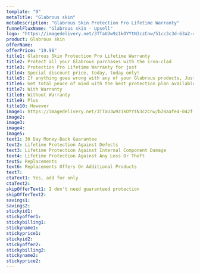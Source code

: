 ```yaml
---
template: "9"
metaTitle: "Glabrous skin"
metaDescription: "Glabrous Skin Protection Pro Lifetime Warranty"
funnelFluxName: "Glabrous skin - Upsell"
logo: "https://imagedelivery.net/3TTaU3w9z1kOYYtN3czCnw/51cc3c3d-63a2-4a6c-c06d-2815136d4b00/public"
product: Glabrous skin
offerName: 
offerPrice: "19.98"
title1: Glabrous Skin Protection Pro Lifetime Warranty
title2: Protect all your Glabrous purchases with the iron-clad
title3: Protection Pro Lifetime Warranty for just
title4: Special discount price, today, today only!
title5: If anything goes wrong with any of your Glabrous products, Just return it to us for an instant replacement, 100% hassle-free, no questions asked.
title6: Get total peace of mind with the best protection plan available!
title7: With Warranty
title8: Without Warranty
title9: Plus
title10: However
image1: https://imagedelivery.net/3TTaU3w9z1kOYYtN3czCnw/b28aafe4-042f-4616-85f7-5c658f5f9400/public
image2: 
image3: 
image4:
image5:
text1: 30 Day Money-Back Guarantee
text2: Lifetime Protection Against Defects
text3: Lifetime Protection Against Internal Component Damage
text4: Lifetime Protection Against Any Loss Or Theft
text5: Replacements
text6: Replacements Offers On Additional Products
text7: 
ctaText1: Yes, add for only
ctaText2: 
skipOfferText1: I don't need guaranteed protection
skipOfferText2: 
savings1: 
savings2: 
stickyid1: 
stickyoffer1: 
stickybilling1: 
stickyname1: 
stickyprice1: 
stickyid2: 
stickyoffer2: 
stickybilling2: 
stickyname2: 
stickyprice2: 
---
```

